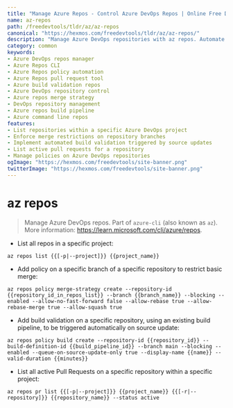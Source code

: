 ```yaml
---
title: "Manage Azure Repos - Control Azure DevOps Repos | Online Free DevTools by Hexmos"
name: az-repos
path: /freedevtools/tldr/az/az-repos
canonical: "https://hexmos.com/freedevtools/tldr/az/az-repos/"
description: "Manage Azure DevOps repositories with az repos. Automate policy creation, build validation, and pull request management effortlessly. Free online tool, no registration required."
category: common
keywords:
- Azure DevOps repos manager
- Azure Repos CLI
- Azure Repos policy automation
- Azure Repos pull request tool
- Azure build validation repos
- Azure DevOps repository control
- Azure repos merge strategy
- DevOps repository management
- Azure repos build pipeline
- Azure command line repos
features:
- List repositories within a specific Azure DevOps project
- Enforce merge restrictions on repository branches
- Implement automated build validation triggered by source updates
- List active pull requests for a repository
- Manage policies on Azure DevOps repositories
ogImage: "https://hexmos.com/freedevtools/site-banner.png"
twitterImage: "https://hexmos.com/freedevtools/site-banner.png"
---
```


# az repos

> Manage Azure DevOps repos.
> Part of `azure-cli` (also known as `az`).
> More information: <https://learn.microsoft.com/cli/azure/repos>.

- List all repos in a specific project:

`az repos list {{[-p|--project]}} {{project_name}}`

- Add policy on a specific branch of a specific repository to restrict basic merge:

`az repos policy merge-strategy create --repository-id {{repository_id_in_repos_list}} --branch {{branch_name}} --blocking --enabled --allow-no-fast-forward false --allow-rebase true --allow-rebase-merge true --allow-squash true`

- Add build validation on a specific repository, using an existing build pipeline, to be triggered automatically on source update:

`az repos policy build create --repository-id {{repository_id}} --build-definition-id {{build_pipeline_id}} --branch main --blocking --enabled --queue-on-source-update-only true --display-name {{name}} --valid-duration {{minutes}}`

- List all active Pull Requests on a specific repository within a specific project:

`az repos pr list {{[-p|--project]}} {{project_name}} {{[-r|--repository]}} {{repository_name}} --status active`
